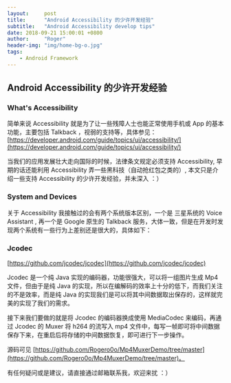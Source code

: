 ```yaml
---
layout:     post
title:      "Android Accessibility 的少许开发经验"
subtitle:   "Android Accessibility develop tips"
date: 2018-09-21 15:00:01 +0800
author:     "Roger"
header-img: "img/home-bg-o.jpg"
tags:
    - Android Framework
---
```

Android Accessibility 的少许开发经验
---

### What's Accessibility

简单来说 Accessibility 就是为了让一些残障人士也能正常使用手机或 App 的基本功能，主要包括 Talkback ，视弱的支持等，具体参见：[https://developer.android.com/guide/topics/ui/accessibility/](https://developer.android.com/guide/topics/ui/accessibility/)

当我们的应用发展壮大走向国际的时候，法律条文规定必须支持 Accessibility, 早期的话还能利用 Accessibility 弄一些黑科技（自动抢红包之类的）, 本文只是介绍一些支持 Accessibility 的少许开发经验，并未深入 ：）

### System and Devices

关于 Accessibility 我接触过的会有两个系统版本区别，一个是 三星系统的 Voice Assistant , 再一个是 Google 原生的 Talkback 服务，大体一致，但是在开发时发现两个系统有一些行为上差别还是很大的，具体如下：



### Jcodec

[https://github.com/jcodec/jcodec](https://github.com/jcodec/jcodec)

Jcodec 是一个纯 Java 实现的编码器，功能很强大，可以将一组图片生成 Mp4 文件，但由于是纯 Java 的实现，所以在编解码的效率上十分的低下，而我们关注的不是效率，而是纯 Java 的实现我们是可以将其中间数据取出保存的，这样就完美的实现了我们的需求。

接下来我们要做的就是将 Jcodec 的编码器换成使用 MediaCodec 来编码，再通过 Jcodec 的 Muxer 将 h264 的流写入 mp4 文件中，每写一帧即可将中间数据保存下来，在重启后将存储的中间数据恢复，即可进行下一步操作。

源码可见 [https://github.com/Rogero0o/Mp4MuxerDemo/tree/master](https://github.com/Rogero0o/Mp4MuxerDemo/tree/master)。

有任何疑问或是建议，请直接通过邮箱联系我，欢迎来扰 ：）